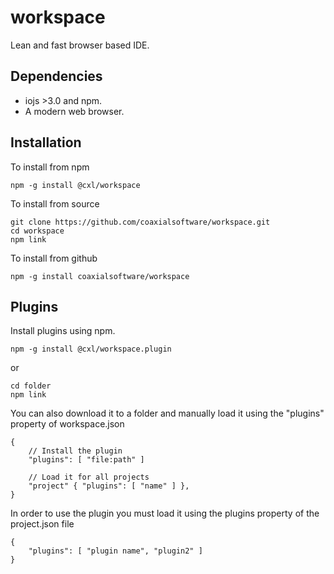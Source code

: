 
workspace
=========

Lean and fast browser based IDE. 

Dependencies
------------

- iojs >3.0 and npm.
- A modern web browser.

Installation
------------

To install from npm

	npm -g install @cxl/workspace

To install from source

	git clone https://github.com/coaxialsoftware/workspace.git
	cd workspace
	npm link
	
To install from github

	npm -g install coaxialsoftware/workspace
	
Plugins
-------

Install plugins using npm.

	npm -g install @cxl/workspace.plugin
	
or

	cd folder
	npm link
	
You can also download it to a folder and manually load it using the "plugins"
property of workspace.json

	{
		// Install the plugin
		"plugins": [ "file:path" ]
		
		// Load it for all projects
		"project" { "plugins": [ "name" ] },
	}
	
In order to use the plugin you must load it using the plugins property of the project.json file 
	
	{
		"plugins": [ "plugin name", "plugin2" ]
	}

